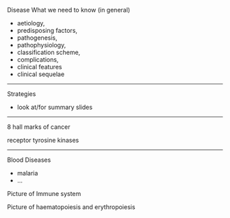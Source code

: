 

Disease
What we need to know (in general)
- aetiology, 
- predisposing factors, 
- pathogenesis, 
- pathophysiology, 
- classification scheme, 
- complications, 
- clinical features 
- clinical sequelae

---
Strategies
- look at/for summary slides

---
8 hall marks of cancer



receptor tyrosine kinases


---
Blood Diseases
- malaria
- ...

Picture of Immune system

Picture of haematopoiesis and erythropoiesis
